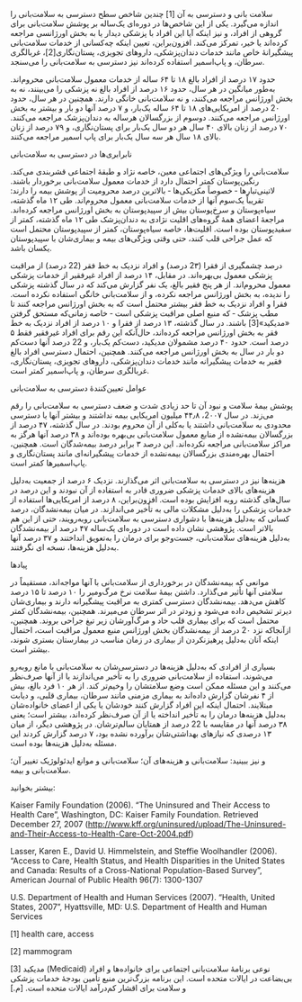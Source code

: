  سلامت بانی و دسترسی به آن [1] چندین شاخص سطح دسترسی به سلامت‌بانی را اندازه می‌گیرد. یکی از این شاخص‌ها در دوره‌ای یک‌ساله بر پوشش سلامت‌بانی برای گروهی از افراد، و نیز اینکه آیا این افراد با پزشکی دیدار یا به بخش اورژانسی مراجعه کرده‌اند یا خیر، تمرکز می‌کند. افزون‌براین، تعیین اینکه چه‌کسانی از خدمات سلامت‌بانی پیشگیرانهٔ خاص مانند خدمات دندان‌پزشکی، داروهای تجویزی، پستان‌نگاری[2]، غربالگری سرطان، و پاپ‌اسمیر استفاده کرده‌اند نیز دسترسی به سلامت‌بانی را می‌سنجد.

حدود ۱۷ درصد از افراد بالغ ۱۸ تا ۶۴ ساله از خدمات معمول سلامت‌بانی محروم‌اند. به‌طور میانگین در هر سال، حدود ۱۶ درصد از افراد بالغ نه پزشکی را می‌بینند، نه به بخش اورژانس مراجعه می‌کنند، و نه سلامت‌بانی خانگی دارند. همچنین در هر سال، حدود 2۰ درصد از امریکایی‌های ۱۸ تا ۶۴ ساله یک‌بار، و ۷ درصد آنها دو بار و بیشتر به بخش اورژانس مراجعه می‌کنند. دوسوم از بزرگسالان هرساله به دندان‌پزشک مراجعه می‌کنند. ۷۰ درصد از زنان بالای ۴۰ سال هر دو سال یک‌بار برای پستان‌نگاری، و ۷۹ درصد از زنان بالای ۱۸ سال هر سه سال یک‌بار برای پاپ اسمیر مراجعه می‌کنند.

نابرابری‌ها در دسترسی به سلامت‌بانی

سلامت‌بانی را ویژگی‌های اجتماعی معین، خاصه نژاد و طبقهٔ اجتماعی قشربندی می‌کند. رنگین‌پوستان کمتر احتمال دارد از خدمات معمول سلامت‌بانی برخوردار باشند. لاتینی‌تبارها ‐ خصوصاً مکزیکی‌ها ‐ بالاترین درصد محرومیت از پوشش بیمه را دارند: تقریباً یک‌سوم آنها از خدمات سلامت‌بانی معمول محروم‌اند. طی ۱۲ ماه گذشته، سیاه‌پوستان و سرخ‌پوستان بیش از سپیدپوستان به بخش اورژانس مراجعه کرده‌اند. مراجعهٔ اعضای همۀ گروه‌های اقلیت نژادی به دندان‌پزشک طی ۱۲ ماه گذشته، کمتر از سفیدپوستان بوده است. اقلیت‌ها، خاصه سیاه‌پوستان، کمتر از سپیدپوستان محتمل است که عمل جراحی قلب کنند، حتی وقتی ویژگی‌های بیمه و بیماری‌شان با سپیدپوستان یکسان باشد.

درصد چشمگیری از فقرا (2۳ درصد) و افراد نزدیک به خط فقر (22 درصد) از مراقبت پزشکی معمول بی‌بهره‌اند. در مقابل، ۱۴ درصد از افراد غیرفقیر از خدمات پزشکی معمول محروم‌اند. از هر پنج فقیر بالغ، یک نفر گزارش می‌کند که در سال گذشته پزشکی را ندیده، به بخش اورژانس مراجعه نکرده، و از سلامت‌بانی خانگی استفاده نکرده است. فقرا و افراد نزدیک به خط فقر بیشتر محتمل است که به بخش اورژانس مراجعه کنند تا مطب پزشک ‐ که منبع اصلی مراقبت پزشکی است ‐ خاصه زمانی‌که مستحق گرفتن «مدیکید»[3] باشند. در سال گذشته، ۱۳ درصد از فقرا و ۱۰ درصد از افراد نزدیک به خط فقر به بخش اورژانس مراجعه کرده‌اند، حال‌آنکه این رقم برای افراد غیرفقیر فقط ۵ درصد است. حدود ۴۰ درصد مشمولان مدیکید، دست‌کم یک‌بار، و 22 درصد آنها دست‌کم دو بار در سال به بخش اورژانس مراجعه می‌کنند. همچنین، احتمال دسترسی افراد بالغ فقیر به خدمات پیشگیرانه مانند خدمات دندان‌پزشکی، داروهای تجویزی، پستان‌نگاری، غربالگری سرطان، و پاپ‌اسمیر کمتر است. 

عوامل تعیین‌کنندهٔ دسترسی به سلامت‌بانی

پوشش بیمهٔ سلامت و نبود آن تا حد زیادی شدت و ضعف دسترسی به سلامت‌بانی را رقم می‌زند. در سال 2۰۰۷، ۴۴٫۸ میلیون امریکایی بیمه نداشتند و بیشتر آنها یا دسترسی محدودی به سلامت‌بانی داشتند یا به‌کلی از آن محروم بودند. در سال گذشته، ۴۷ درصد از بزرگسالان بیمه‌نشده از منابع معمول سلامت‌بانی بی‌بهره بوده‌اند و ۳۸ درصد آنها هرگز به مراکز سلامت‌بانی مراجعه نکرده‌اند. این درصد ۳ برابر درصد بیمه‌شدگان است. همچنین، احتمال بهره‌مندی بزرگسالان بیمه‌نشده از خدمات پیشگیرانه‌ای مانند پستان‌نگاری و پاپ‌اسمیرها کمتر است.

هزینه‌ها نیز در دسترسی به سلامت‌بانی اثر می‌گذارند. نزدیک ۶ درصد از جمعیت به‌دلیل هزینه‌های بالای خدمات پزشکی ضروری قادر به استفاده از آن نبودند و این درصد در سال‌های گذشته روبه افزایش بوده است. افزون‌براین، ۸ درصد از امریکایی‌ها استفاده از خدمات پزشکی را به‌دلیل مشکلات مالی به تأخیر می‌اندازند. در میان بیمه‌نشدگان، درصد کسانی که به‌دلیل هزینه‌ها با دشواری دسترسی به سلامت‌بانی روبه‌رویند، حتی از این هم بالاتر است. پژوهشی نشان داده است در دوره‌ای یک‌ساله ۴۷ درصد از بیمه‌نشدگان به‌دلیل هزینه‌های سلامت‌بانی، جست‌وجو برای درمان را به‌تعویق انداختند و ۳۷ درصد آنها به‌دلیل هزینه‌ها، نسخه ای نگرفتند.

پیادها

موانعی که بیمه‌نشدگان در برخورداری از سلامت‌بانی با آنها مواجه‌اند، مستقیماً در سلامتی آنها تأثیر می‌گذارد. داشتن بیمهٔ سلامت نرخ مرگ‌ومیر را ۱۰ درصد تا ۱۵ درصد کاهش می‌دهد. بیمه‌نشدگان دسترسی کمتری به مراقبت پیشگیرانه دارند و بیماری‌شان دیرتر تشخیص داده می‌شود و زودتر در اثر سرطان می‌میرند. همچنین، بیمه‌نشدگان کمتر محتمل است که برای بیماری قلب حاد و مرگ‌آورشان زیر تیغ جراحی بروند. همچنین، ازآنجاکه نزد 2۰ درصد از بیمه‌نشدگان بخش اورژانس منبع معمول مراقبت است، احتمال اینکه آنان به‌دلیل پرهیزنکردن از بیماری در زمان مناسب در بیمارستان بستری شوند، بیشتر است.

بسیاری از افرادی که به‌دلیل هزینه‌ها در دسترسی‌شان به سلامت‌بانی با مانع روبه‌رو می‌شوند، استفاده از سلامت‌بانی ضروری را به تأخیر می‌اندازند یا از آنها صرف‌نظر می‌کنند و این مسئله ممکن است وضع سلامتشان را وخیم‌تر کند. از هر ۱۰ فرد بالغ، بیش از ۴ نفرشان گزارش داده‌اند به بیماری مزمنی مانند سرطان، بیماری قلبی، و دیابت مبتلایند. احتمال اینکه این افراد گزارش کنند خودشان یا یکی از اعضای خانواده‌شان به‌دلیل هزینه‌ها درمان را به تأخیر انداخته یا از آن صرف‌نظر کرده‌اند، بیشتر است؛ یعنی ۳۸ درصد آنها در مقایسه با 22 درصد از همتایان سالم‌ترشان. در پژوهشی دیگر، از میان ۱۳ درصدی که نیازهای بهداشتی‌شان برآورده نشده بود، ۷ درصد گزارش کردند این مسئله به‌دلیل هزینه‌ها بوده است.

  


و نیز ببینید: سلامت‌بانی و هزینه‌های آن؛ سلامت‌بانی و موانع ایدئولوژیک تغییر آن؛ سلامت‌بانی و بیمه.

  


بیشتر بخوانید:

  


Kaiser Family Foundation (2006). “The Uninsured and Their Access to Health Care”, Washington, DC: Kaiser Family Foundation. Retrieved December 27, 2007 (http://www.kff.org/uninsured/upload/The-Uninsured-and-Their-Access-to-Health-Care-Oct-2004.pdf)

Lasser, Karen E., David U. Himmelstein, and Steffie Woolhandler (2006). “Access to Care, Health Status, and Health Disparities in the United States and Canada: Results of a Cross-National Population-Based Survey”, American Journal of Public Health 96(7): 1300-1307

U.S. Department of Health and Human Services (2007). “Health, United States, 2007”, Hyattsville, MD: U.S. Department of Health and Human Services

 

 [1] health care, access

[2] mammogram

[3] مدیکید (Medicaid) نوعی برنامهٔ سلامت‌بانی اجتماعی برای خانواده‌ها و افراد بی‌بضاعت در ایالات متحده است. این برنامه بزرگ‌ترین منبع تأمین بودجۀ خدمات پزشکی و سلامت برای اقشار کم‌درآمد ایالات متحده است. [م.]

  


  


 

 

 